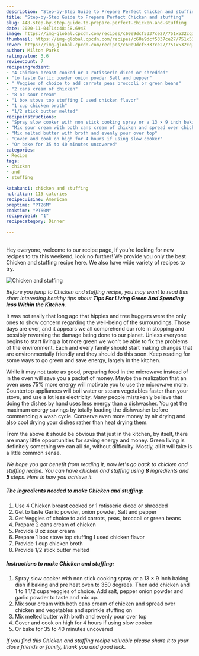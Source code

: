 ```yaml
---
description: "Step-by-Step Guide to Prepare Perfect Chicken and stuffing"
title: "Step-by-Step Guide to Prepare Perfect Chicken and stuffing"
slug: 448-step-by-step-guide-to-prepare-perfect-chicken-and-stuffing
date: 2020-11-04T14:48:48.694Z
image: https://img-global.cpcdn.com/recipes/c60e9dcf5337ce27/751x532cq70/chicken-and-stuffing-recipe-main-photo.jpg
thumbnail: https://img-global.cpcdn.com/recipes/c60e9dcf5337ce27/751x532cq70/chicken-and-stuffing-recipe-main-photo.jpg
cover: https://img-global.cpcdn.com/recipes/c60e9dcf5337ce27/751x532cq70/chicken-and-stuffing-recipe-main-photo.jpg
author: Milton Parks
ratingvalue: 3.6
reviewcount: 7
recipeingredient:
- "4 Chicken breast cooked or 1 rotisserie diced or shredded"
- "to taste Garlic powder onion powder Salt and pepper"
- " Veggies of choice to add carrots peas broccoli or green beans"
- "2 cans cream of chicken"
- "8 oz sour cream"
- "1 box stove top stuffing I used chicken flavor"
- "1 cup chicken broth"
- "1/2 stick butter melted"
recipeinstructions:
- "Spray slow cooker with non stick cooking spray or a 13 × 9 inch baking dish if baking and pre heat oven to 350 degrees. Then add chicken and 1 to 1 1/2 cups veggies of choice. Add salt, pepper onion powder and garlic powder to taste and mix up."
- "Mix sour cream with both cans cream of chicken and spread over chicken and vegetables and sprinkle stuffing on"
- "Mix melted butter with broth and evenly pour over top"
- "Cover and cook on high for 4 hours if using slow cooker"
- "Or bake for 35 to 40 minutes uncovered"
categories:
- Recipe
tags:
- chicken
- and
- stuffing

katakunci: chicken and stuffing 
nutrition: 115 calories
recipecuisine: American
preptime: "PT26M"
cooktime: "PT60M"
recipeyield: "1"
recipecategory: Dinner

---
```

<br>
Hey everyone, welcome to our recipe page, If you're looking for new recipes to try this weekend, look no further! We provide you only the best Chicken and stuffing recipe here. We also have wide variety of recipes to try.
<br>


![Chicken and stuffing](https://img-global.cpcdn.com/recipes/c60e9dcf5337ce27/751x532cq70/chicken-and-stuffing-recipe-main-photo.jpg)

<i>Before you jump to Chicken and stuffing recipe, you may want to read this short interesting healthy tips about 
<strong>Tips For Living Green And Spending less Within the Kitchen</strong>.</i>
</br>

It was not really that long ago that hippies and tree huggers were the only ones to show concern regarding the well-being of the surroundings. Those days are over, and it appears we all comprehend our role in stopping and possibly reversing the damage being done to our planet. Unless everyone begins to start living a lot more green we won't be able to fix the problems of the environment. Each and every family should start making changes that are environmentally friendly and they should do this soon. Keep reading for some ways to go green and save energy, largely in the kitchen.

While it may not taste as good, preparing food in the microwave instead of in the oven will save you a packet of money. Maybe the realization that an oven uses 75% more energy will motivate you to use the microwave more. Countertop appliances will boil water or steam vegetables faster than your stove, and use a lot less electricity. Many people mistakenly believe that doing the dishes by hand uses less energy than a dishwasher. You get the maximum energy savings by totally loading the dishwasher before commencing a wash cycle. Conserve even more money by air drying and also cool drying your dishes rather than heat drying them.

From the above it should be obvious that just in the kitchen, by itself, there are many little opportunities for saving energy and money. Green living is definitely something we can all do, without difficulty. Mostly, all it will take is a little common sense.


<i>We hope you got benefit from reading it, now let's go back to chicken and stuffing recipe. You can have chicken and stuffing using <strong>8</strong> ingredients and <strong>5</strong> steps. Here is how you achieve it.
</i>

##### The ingredients needed to make Chicken and stuffing:

1. Use 4 Chicken breast cooked or 1 rotisserie diced or shredded
1. Get to taste Garlic powder, onion powder, Salt and pepper
1. Get  Veggies of choice to add carrots, peas, broccoli or green beans
1. Prepare 2 cans cream of chicken
1. Provide 8 oz sour cream
1. Prepare 1 box stove top stuffing I used chicken flavor
1. Provide 1 cup chicken broth
1. Provide 1/2 stick butter melted


##### Instructions to make Chicken and stuffing:

1. Spray slow cooker with non stick cooking spray or a 13 × 9 inch baking dish if baking and pre heat oven to 350 degrees. Then add chicken and 1 to 1 1/2 cups veggies of choice. Add salt, pepper onion powder and garlic powder to taste and mix up.
1. Mix sour cream with both cans cream of chicken and spread over chicken and vegetables and sprinkle stuffing on
1. Mix melted butter with broth and evenly pour over top
1. Cover and cook on high for 4 hours if using slow cooker
1. Or bake for 35 to 40 minutes uncovered


<i>If you find this Chicken and stuffing recipe valuable please share it to your close friends or family, thank you and good luck.</i>
